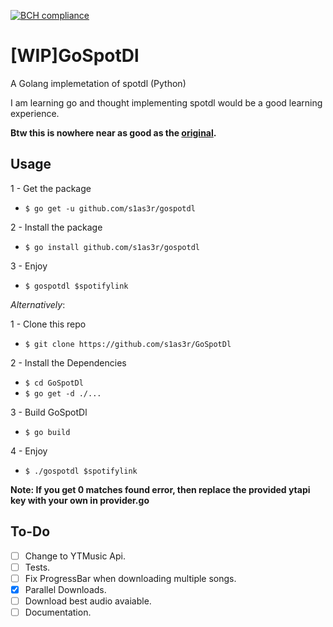 [![BCH compliance](https://bettercodehub.com/edge/badge/MichielCuijpers/gospotdl?branch=main)](https://bettercodehub.com/)

# [WIP]GoSpotDl
A Golang implemetation of spotdl (Python) 

I am learning go and thought implementing spotdl would be a good learning experience.

**Btw this is nowhere near as good as the [original](https://github.com/spotdl/spotify-downloader).**

## Usage
1 - Get the package
  - `$ go get -u github.com/s1as3r/gospotdl`

2 - Install the package
  - `$ go install github.com/s1as3r/gospotdl`

3 - Enjoy  
  - `$ gospotdl $spotifylink` 

*Alternatively*:

1 - Clone this repo
  - `$ git clone https://github.com/s1as3r/GoSpotDl`

2 - Install the Dependencies
  - `$ cd GoSpotDl`
  - `$ go get -d ./...`

3 - Build GoSpotDl
  - `$ go build`

4 - Enjoy
  - `$ ./gospotdl $spotifylink`

  
**Note: If you get 0 matches found error, then replace the provided ytapi key with your own in provider.go**

## To-Do
- [ ] Change to YTMusic Api.
- [ ] Tests.
- [ ] Fix ProgressBar when downloading multiple songs.
- [x] Parallel Downloads.
- [ ] Download best audio avaiable.
- [ ] Documentation.
